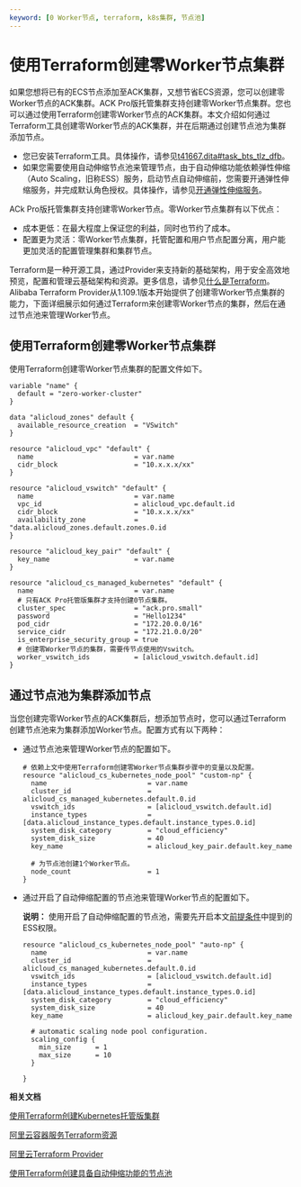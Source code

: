 ```yaml
---
keyword: [0 Worker节点, terraform, k8s集群, 节点池]
---
```


# 使用Terraform创建零Worker节点集群

如果您想将已有的ECS节点添加至ACK集群，又想节省ECS资源，您可以创建零Worker节点的ACK集群。ACK Pro版托管集群支持创建零Worker节点集群。您也可以通过使用Terraform创建零Worker节点的ACK集群。本文介绍如何通过Terraform工具创建零Worker节点的ACK集群，并在后期通过创建节点池为集群添加节点。

-   您已安装Terraform工具。具体操作，请参见[t41667.dita\#task\_bts\_tlz\_dfb]()。
-   如果您需要使用自动伸缩节点池来管理节点，由于自动伸缩功能依赖弹性伸缩（Auto Scaling，旧称ESS）服务，启动节点自动伸缩前，您需要开通弹性伸缩服务，并完成默认角色授权。具体操作，请参见[开通弹性伸缩服务](/cn.zh-CN/Kubernetes集群用户指南/弹性伸缩/节点自动伸缩.md)。

ACk Pro版托管集群支持创建零Worker节点。零Worker节点集群有以下优点：

-   成本更低：在最大程度上保证您的利益，同时也节约了成本。
-   配置更为灵活：零Worker节点集群，托管配置和用户节点配置分离，用户能更加灵活的配置管理集群和集群节点。

Terraform是一种开源工具，通过Provider来支持新的基础架构，用于安全高效地预览，配置和管理云基础架构和资源。更多信息，请参见[什么是Terraform]()。Alibaba Terraform Provider从1.109.1版本开始提供了创建零Worker节点集群的能力，下面详细展示如何通过Terraform来创建零Worker节点的集群，然后在通过节点池来管理Worker节点。

## 使用Terraform创建零Worker节点集群

使用Terraform创建零Worker节点集群的配置文件如下。

```
variable "name" {
  default = "zero-worker-cluster"
}

data "alicloud_zones" default {
  available_resource_creation  = "VSwitch"
}

resource "alicloud_vpc" "default" {
  name                         = var.name
  cidr_block                   = "10.x.x.x/xx"
}

resource "alicloud_vswitch" "default" {
  name                         = var.name
  vpc_id                       = alicloud_vpc.default.id
  cidr_block                   = "10.x.x.x/xx"
  availability_zone            = "data.alicloud_zones.default.zones.0.id
}

resource "alicloud_key_pair" "default" {
  key_name                     = var.name
}

resource "alicloud_cs_managed_kubernetes" "default" {
  name                         = var.name
  # 只有ACK Pro托管版集群才支持创建0节点集群。
  cluster_spec                 = "ack.pro.small"
  password                     = "Hello1234"
  pod_cidr                     = "172.20.0.0/16"
  service_cidr                 = "172.21.0.0/20"
  is_enterprise_security_group = true
  # 创建零Worker节点的集群，需要传节点使用的Vswitch。
  worker_vswitch_ids           = [alicloud_vswitch.default.id]
}
```

## 通过节点池为集群添加节点

当您创建完零Worker节点的ACK集群后，想添加节点时，您可以通过Terraform创建节点池来为集群添加Worker节点。配置方式有以下两种：

-   通过节点池来管理Worker节点的配置如下。

    ```
    # 依赖上文中使用Terraform创建零Worker节点集群步骤中的变量以及配置。
    resource "alicloud_cs_kubernetes_node_pool" "custom-np" {
      name                         = var.name
      cluster_id                   = alicloud_cs_managed_kubernetes.default.0.id
      vswitch_ids                  = [alicloud_vswitch.default.id]
      instance_types               = [data.alicloud_instance_types.default.instance_types.0.id]
      system_disk_category         = "cloud_efficiency"
      system_disk_size             = 40
      key_name                     = alicloud_key_pair.default.key_name
    
      # 为节点池创建1个Worker节点。
      node_count                   = 1
    }
    ```

-   通过开启了自动伸缩配置的节点池来管理Worker节点的配置如下。

    **说明：** 使用开启了自动伸缩配置的节点池，需要先开启本文[前提条件](#prereq_yjz_13n_fb1)中提到的ESS权限。

    ```
    resource "alicloud_cs_kubernetes_node_pool" "auto-np" {
      name                         = var.name
      cluster_id                   = alicloud_cs_managed_kubernetes.default.0.id
      vswitch_ids                  = [alicloud_vswitch.default.id]
      instance_types               = [data.alicloud_instance_types.default.instance_types.0.id]
      system_disk_category         = "cloud_efficiency"
      system_disk_size             = 40
      key_name                     = alicloud_key_pair.default.key_name
      
      # automatic scaling node pool configuration.
      scaling_config {
        min_size      = 1
        max_size      = 10
      }
    
    }
    ```


**相关文档**  


[使用Terraform创建Kubernetes托管版集群](/cn.zh-CN/Terraform/使用Terraform创建Kubernetes托管版集群.md)

[阿里云容器服务Terraform资源](https://registry.terraform.io/providers/aliyun/alicloud/latest/docs/resources/cs_kubernetes)

[阿里云Terraform Provider](https://github.com/hashicorp/terraform-provider-alicloud)

[使用Terraform创建具备自动伸缩功能的节点池](/cn.zh-CN/Terraform/使用Terraform创建具备自动伸缩功能的节点池.md)

